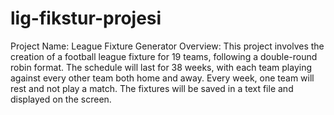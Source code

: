 # lig-fikstur-projesi

Project Name: League Fixture Generator
Overview:
This project involves the creation of a football league fixture for 19 teams, following a double-round robin format. The schedule will last for 38 weeks, with each team playing against every other team both home and away. Every week, one team will rest and not play a match. The fixtures will be saved in a text file and displayed on the screen.


